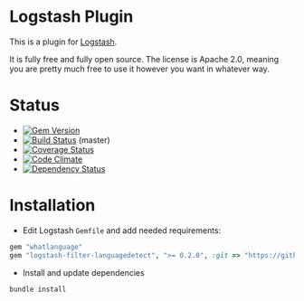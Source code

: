 # Logstash Plugin

This is a plugin for [Logstash](https://github.com/elasticsearch/logstash).

It is fully free and fully open source. The license is Apache 2.0, meaning you are pretty much free to use it however you want in whatever way.

# Status
- [![Gem Version](https://badge.fury.io/rb/logstash-filter-languagedetect.svg)](http://badge.fury.io/rb/logstash-filter-languagedetect)
- [![Build Status](https://travis-ci.org/torstenfeld/logstash-filter-languagedetect.svg?branch=master)](https://travis-ci.org/torstenfeld/logstash-filter-languagedetect) (master)
- [![Coverage Status](https://coveralls.io/repos/torstenfeld/logstash-filter-languagedetect/badge.svg?branch=master)](https://coveralls.io/r/torstenfeld/logstash-filter-languagedetect?branch=master)
- [![Code Climate](https://codeclimate.com/github/torstenfeld/logstash-filter-languagedetect/badges/gpa.svg)](https://codeclimate.com/github/torstenfeld/logstash-filter-languagedetect)
- [![Dependency Status](https://gemnasium.com/torstenfeld/logstash-filter-languagedetect.svg)](https://gemnasium.com/torstenfeld/logstash-filter-languagedetect)

# Installation

- Edit Logstash `Gemfile` and add needed requirements:
```ruby
gem "whatlanguage"
gem "logstash-filter-languagedetect", ">= 0.2.0", :git => "https://github.com/torstenfeld/logstash-filter-languagedetect.git"
```


- Install and update dependencies
```sh
bundle install
```
